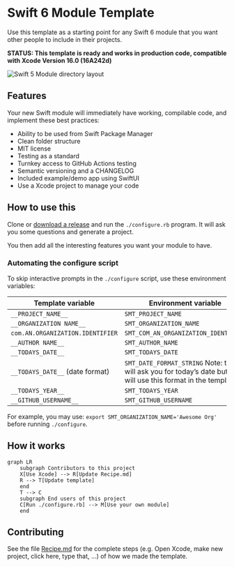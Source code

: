 # Swift 6 Module Template

Use this template as a starting point for any Swift 6 module that you want other people to include in their projects.

**STATUS: This template is ready and works in production code, compatible with Xcode Version 16.0 (16A242d)**

![Swift 5 Module directory layout](https://github.com/fulldecent/swift5-module-template/assets/382183/1a7965f0-af84-4d00-9bb6-97db76e6e715)

## Features

Your new Swift module will immediately have working, compilable code, and implement these best practices:

-   Ability to be used from Swift Package Manager
-   Clean folder structure
-   MIT license
-   Testing as a standard
-   Turnkey access to GitHub Actions testing
-   Semantic versioning and a CHANGELOG
-   Included example/demo app using SwiftUI
-   Use a Xcode project to manage your code

## How to use this

Clone or [download a release](https://github.com/fulldecent/swift5-module-template/releases) and run the  `./configure.rb` program. It will ask you some questions and generate a project.

You then add all the interesting features you want your module to have.

### Automating the configure script

To skip interactive prompts in the `./configure` script, use these environment variables:

| Template variable                | Environment variable                     |
| -------------------------------- | ---------------------------------------- |
| `__PROJECT_NAME__`               | `SMT_PROJECT_NAME`                       |
| `__ORGANIZATION NAME__`          | `SMT_ORGANIZATION_NAME`                  |
| `com.AN.ORGANIZATION.IDENTIFIER` | `SMT_COM_AN_ORGANIZATION_IDENTIFIER`     |
| `__AUTHOR NAME__`                | `SMT_AUTHOR_NAME`                        |
| `__TODAYS_DATE__`                | `SMT_TODAYS_DATE`                        |
| `__TODAYS_DATE__` (date format)  | `SMT_DATE_FORMAT_STRING` Note: this will ask you for today’s date but it will use this format in the template. |
| `__TODAYS_YEAR__`                | `SMT_TODAYS_YEAR`                        |
| `__GITHUB_USERNAME__`            | `SMT_GITHUB_USERNAME`                    |

For example, you may use: `export SMT_ORGANIZATION_NAME='Awesome Org'` before running `./configure`.

## How it works

```mermaid
graph LR
    subgraph Contributors to this project
    X[Use Xcode] --> R[Update Recipe.md]
    R --> T[Update template]
    end
    T --> C
    subgraph End users of this project
    C[Run ./configure.rb] --> M[Use your own module]
    end
```

## Contributing

See the file [Recipe.md](Recipe.md) for the complete steps (e.g. Open Xcode, make new project, click here, type that, …) of how we made the template.

